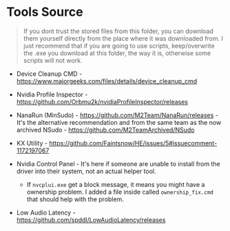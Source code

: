 # Tools Source

> If you dont trust the stored files from this folder, you can download them yourself directly from the place where it was downloaded from. I just recommend that if you are going to use scripts, keep/overwrite the .exe you download at this folder, the way it is, otherwise some scripts will not work.

- Device Cleanup CMD - <https://www.majorgeeks.com/files/details/device_cleanup_cmd>

- Nvidia Profile Inspector - <https://github.com/Orbmu2k/nvidiaProfileInspector/releases>

- NanaRun (MinSudo) - <https://github.com/M2Team/NanaRun/releases> - It's the alternative recommendation and from the same team as the now archived NSudo - <https://github.com/M2TeamArchived/NSudo>

- KX Utility - <https://github.com/Faintsnow/HE/issues/5#issuecomment-1172197067>

- Nvidia Control Panel - It's here if someone are unable to install from the driver into their system, not an actual helper tool.
  - If `nvcplui.exe` get a block message, it means you might have a ownership problem. I added a file inside called `ownership_fix.cmd` that should help with the problem.

- Low Audio Latency - <https://github.com/spddl/LowAudioLatency/releases>
